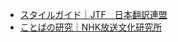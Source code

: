 
- [スタイルガイド｜JTF　日本翻訳連盟](https://www.jtf.jp/tips/styleguide)
- [ことばの研究｜NHK放送文化研究所](https://www.nhk.or.jp/bunken/research/kotoba/index.html)